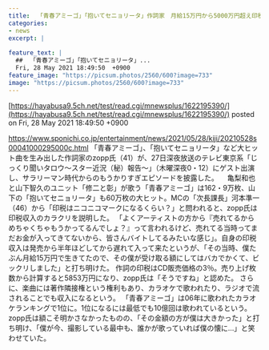 ```yaml
---
title:  「青春アミーゴ」「抱いてセニョリータ」作詞家　月給15万円から5000万円超え印税生活「誰かが歌っていれば僕の懐に…」  
categories:
- news
excerpt: |
  
feature_text: |
  ##  「青春アミーゴ」「抱いてセニョリータ」...
  Fri, 28 May 2021 18:49:50  +0900
feature_image: "https://picsum.photos/2560/600?image=733"
image: "https://picsum.photos/2560/600?image=733"
---
```


[https://hayabusa9.5ch.net/test/read.cgi/mnewsplus/1622195390/](https://hayabusa9.5ch.net/test/read.cgi/mnewsplus/1622195390/)
posted on Fri, 28 May 2021 18:49:50  +0900

<!--more-->

https://www.sponichi.co.jp/entertainment/news/2021/05/28/kiji/20210528s00041000295000c.html 「青春アミーゴ」、「抱いてセニョリータ」など大ヒット曲を生み出した作詞家のzopp氏（41）が、27日深夜放送のテレビ東京系「じっくり聞いタロウ〜スター近況（秘）報告〜」（木曜深夜0・12）にゲスト出演し、サラリーマン時代からのもうかりすぎエピソードを披露した。 　亀梨和也と山下智久のユニット「修二と彰」が歌う「青春アミーゴ」は162・9万枚、山下の「抱いてセニョリータ」も60万枚の大ヒット。MCの「次長課長」河本準一（46）から「印税はニコニコマークになるくらい？」と問われると、zopp氏は印税収入のカラクリを説明した。 「よくアーティストの方から『売れてるからめちゃくちゃもうかってるんでしょ？』って言われるけど、売れてる当時ってまだお金が入ってきてないから、皆さんバイトしてるみたいな感じ」。自身の印税収入は発売から半年ほどしてから遅れて入って来たというが、「その当時、僕たぶん月給15万円で生きてたので、その僕が受け取る額にしてはバカでかくて、ビックリしました」と打ち明けた。 作詞の印税はCD販売価格の3％。売り上げ枚数から計算すると5853万円になり、zopp氏は「そうですね」と認めた。 さらに、楽曲には著作隣接権という権利もあり、カラオケで歌われたり、ラジオで流されることでも収入になるという。 「青春アミーゴ」は06年に歌われたカラオケランキングで1位に。1位になるには最低でも10億回は歌われているという。 zopp氏は額こそ明かさなかったものの、「その金額の方が僕は大きかった」と打ち明け、「僕が今、撮影している最中も、誰かが歌っていれば僕の懐に…」と笑わせていた。
